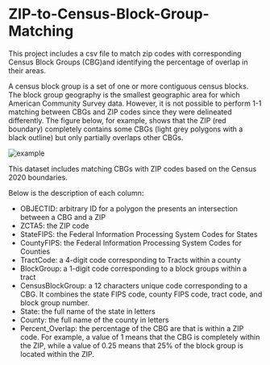# ZIP-to-Census-Block-Group-Matching
This project includes a csv file to match zip codes with corresponding Census Block Groups (CBG)and identifying the percentage of overlap in their areas.

A census block group is a set of one or more contiguous census blocks. The block group geography is the smallest geographic area for which American Community Survey data. However, it is not possible to perform 1-1 matching between CBGs and ZIP codes since they were delineated differently. The figure below, for example, shows that the ZIP (red boundary) completely contains some CBGs (light grey polygons with a black outline) but only partially overlaps other CBGs. 

![example](https://user-images.githubusercontent.com/89271368/214699725-f161865b-186f-4d16-8c61-009c2f3026d9.PNG)

This dataset includes matching CBGs with ZIP codes based on the Census 2020 boundaries. 

Below is the description of each column:

* OBJECTID: arbitrary ID for a polygon the presents an intersection between a CBG and a ZIP
* ZCTA5: the ZIP code
* StateFIPS: the Federal Information Processing System Codes for States
* CountyFIPS: the Federal Information Processing System Codes for Counties 
* TractCode: 	a 4-digit code corresponding to Tracts within a county
* BlockGroup: a 1-digit code corresponding to a block groups within a tract 
* CensusBlockGroup: a	12 characters unique code corresponding to a CBG. It combines the state FIPS code, county FIPS code, tract code, and block group number.
* State: the full name of the state in letters	
* County: the full name of the county	in letters
* Percent_Overlap: the percentage of the CBG are that is within a ZIP code. For example, a value of 1 means that the CBG is completely within the ZIP, while a value of 0.25 means that 25% of the block group is located within the ZIP.


